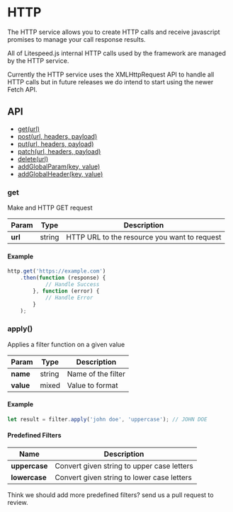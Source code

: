 # HTTP

The HTTP service allows you to create HTTP calls and receive javascript promises to manage your call response results.

All of Litespeed.js internal HTTP calls used by the framework are managed by the HTTP service.

Currently the HTTP service uses the XMLHttpRequest API to handle all HTTP calls but in future releases we do intend to start using the newer Fetch API. 

## API

- [get(url)](#get)
- [post(url, headers, payload)](#post)
- [put(url, headers, payload)](#put)
- [patch(url, headers, payload)](#patch)
- [delete(url)](#delete)
- [addGlobalParam(key, value)](#addGlobalParam)
- [addGlobalHeader(key, value)](#addGlobalHeader)

### get

Make and HTTP GET request

Param | Type | Description
--- | --- | ---
**url** | string | HTTP URL to the resource you want to request

#### Example

```js
http.get('https://example.com')
    .then(function (response) {
            // Handle Success
        }, function (error) {
            // Handle Error
        }
    );
```

### apply()

Applies a filter function on a given value

Param | Type | Description
--- | --- | ---
**name** | string | Name of the filter
**value** | mixed | Value to format

#### Example

```js
let result = filter.apply('john doe', 'uppercase'); // JOHN DOE
```

#### Predefined Filters

Name | Description
--- | ---
**uppercase** | Convert given string to upper case letters
**lowercase** | Convert given string to lower case letters

Think we should add more predefined filters? send us a pull request to review.
